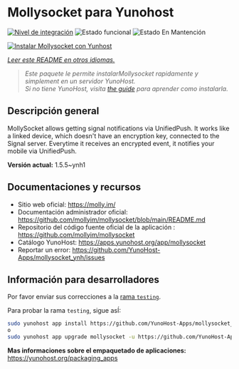 <!--
Este archivo README esta generado automaticamente<https://github.com/YunoHost/apps/tree/master/tools/readme_generator>
No se debe editar a mano.
-->

# Mollysocket para Yunohost

[![Nivel de integración](https://apps.yunohost.org/badge/integration/mollysocket)](https://ci-apps.yunohost.org/ci/apps/mollysocket/)
![Estado funcional](https://apps.yunohost.org/badge/state/mollysocket)
![Estado En Mantención](https://apps.yunohost.org/badge/maintained/mollysocket)

[![Instalar Mollysocket con Yunhost](https://install-app.yunohost.org/install-with-yunohost.svg)](https://install-app.yunohost.org/?app=mollysocket)

*[Leer este README en otros idiomas.](./ALL_README.md)*

> *Este paquete le permite instalarMollysocket rapidamente y simplement en un servidor YunoHost.*  
> *Si no tiene YunoHost, visita [the guide](https://yunohost.org/install) para aprender como instalarla.*

## Descripción general

MollySocket allows getting signal notifications via UnifiedPush. It works like a linked device, which doesn't have an encryption key, connected to the Signal server. Everytime it receives an encrypted event, it notifies your mobile via UnifiedPush.


**Versión actual:** 1.5.5~ynh1
## Documentaciones y recursos

- Sitio web oficial: <https://molly.im/>
- Documentación administrador oficial: <https://github.com/mollyim/mollysocket/blob/main/README.md>
- Repositorio del código fuente oficial de la aplicación : <https://github.com/mollyim/mollysocket>
- Catálogo YunoHost: <https://apps.yunohost.org/app/mollysocket>
- Reportar un error: <https://github.com/YunoHost-Apps/mollysocket_ynh/issues>

## Información para desarrolladores

Por favor enviar sus correcciones a la [rama `testing`](https://github.com/YunoHost-Apps/mollysocket_ynh/tree/testing).

Para probar la rama `testing`, sigue asÍ:

```bash
sudo yunohost app install https://github.com/YunoHost-Apps/mollysocket_ynh/tree/testing --debug
o
sudo yunohost app upgrade mollysocket -u https://github.com/YunoHost-Apps/mollysocket_ynh/tree/testing --debug
```

**Mas informaciones sobre el empaquetado de aplicaciones:** <https://yunohost.org/packaging_apps>
